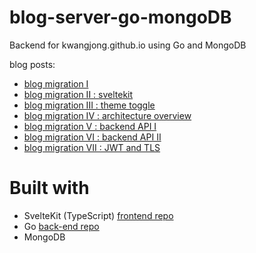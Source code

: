 # blog-server-go-mongoDB
Backend for kwangjong.github.io using Go and MongoDB

blog posts:
* [blog migration I](https://kwangjong.github.io/blog/2023-02-27-Blog-Migration-I)
* [blog migration II : sveltekit](https://kwangjong.github.io/blog/2023-03-23-Blog-Migration-II-:-Getting-Started-with-Sveltekit)
* [blog migration III : theme toggle](https://kwangjong.github.io/blog/2023-03-27-Blog-Migration-III-:-Theme-Toggle)
* [blog migration IV : architecture overview](https://kwangjong.github.io/blog/2023-08-31-Blog-Migration-IV-:-Architecture-Overview-and-Data-Structure)
* [blog migration V : backend API I](https://kwangjong.github.io/blog/2023-08-30-Blog-Migration-V-:-Backend-API-I)
* [blog migration VI : backend API II](https://kwangjong.github.io/blog/2023-08-30-Blog-Migration-V-:-Backend-API-II)
* [blog migration VII : JWT and TLS](https://kwangjong.github.io/blog/2023-08-30-Blog-Migration-VII-:-Securing-API:-JWT-and-TLS)

# Built with
* SvelteKit (TypeScript) [frontend repo](https://github.com/kwangjong/kwangjong.github.io)
* Go [back-end repo](https://github.com/kwangjong/blog-server-go-mongoDB)
* MongoDB
